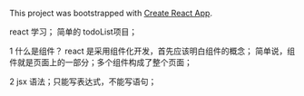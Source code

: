 This project was bootstrapped with [Create React App](https://github.com/facebookincubator/create-react-app).


react 学习； 简单的 todoList项目；

1 什么是组件？ 
     react 是采用组件化开发，首先应该明白组件的概念； 简单说，组件就是页面上的一部分；多个组件构成了整个页面；

2 jsx 语法；只能写表达式，不能写语句；
    